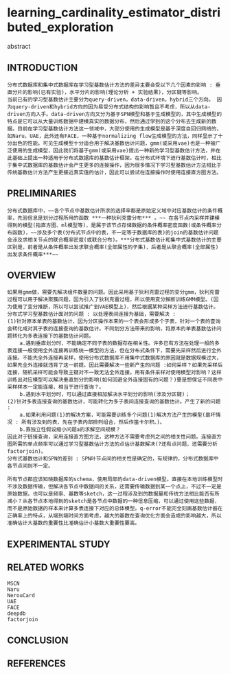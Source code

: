 # learning_cardinality_estimator_distributed_exploration  
abstract  
## INTRODUCTION  
    分布式数据库和集中式数据库在学习型基数估计方法的差异主要会受以下几个因素的影响 : 垂直分片的影响(已有实验)，水平分片的影响(理论分析 + 实验结果)，分区键等影响。  
    当前已有的学习型基数估计主要分为query-driven，data-driven，hybrid三个方向。 因为query-driven和hybrid方向的因为易受分布式结构的影响暂且不考虑，所以从data-driven方向入手。data-driven方向又分为基于SPN模型和基于生成模型的，其中生成模型的特点是它可以从大量训练数据中建模真实的数据分布，然后通过学到的这个分布去生成新的数据。目前在学习型基数估计方法这一领域中，大部分使用的生成模型是基于深度自回归网络的，如Naru，UAE，此外还有FACE，一种基于normalizing flow生成模型的方法，同样显示了十分出色的性能。可见生成模型十分适合用于解决基数估计问题，gmm(或采用vae)也是一种被广泛使用的生成模型，因此我们将基于gmm(或采用vae)提出一种新的学习型基数估计方法，并在此基础上提出一种适用于分布式数据库的基数估计框架。在分布式环境下进行基数估计时，相比于集中式数据库的基数估计会产生更多的连接操作，因为很多情况下学习型基数估计方法相比于传统基数估计方法产生更接近真实值的估计，因此可以尝试在连接操作时使用连接直方图方法。
## PRELIMINARIES  
    分布式数据库中，~~各个节点中基数估计所求的选择率都是原始定义域中对应基数估计的条件概率，先验信息是划分过程所用的函数 ***一种狄利克雷分布*** 。~~ 在各节点内采样并建模得到的模型(指直方图、ml模型等)，是属于该节点存储数据的条件概率密度函数(或条件概率分布函数)，~~涉及多个表(分布式节点中的表，不一定等于数据库的表)的join的基数估计问题会涉及求相关节点的联合概率密度(或联合分布)。***分布式基数估计和集中式基数估计的主要区别是，前者是从条件概率出发求联合概率(全部属性的子集)，后者是从联合概率(全部属性)出发求条件概率***~~  
## OVERVIEW  
    如果用gmm做，需要先解决组件数量的问题。因此采用基于狄利克雷过程的变分gmm，狄利克雷过程可以用于解决聚簇问题，因为引入了狄利克雷过程，所以使用变分推断训练GMM模型。(因为使用了变分推断，所以可以尝试推广到VAE模型上)，然后根据某种采样方法进行基数估计。  
    分布式学习型基数估计面对的问题 : 以处理表间连接为基础，需要解决 :  
    (1)针对原本单表的基数估计，因为分区操作本来的一个表会形成多个子表，针对一个表的查询会转化成对其子表的连接查询的基数估计。不同划分方法带来的影响，将原本的单表基数估计问题转化为多表连接下的基数估计问题。  
        a.遇到垂直划分时，不能确定不同子表的数据存在相关性。许多已有方法在处理一般的多表连接一般使用全外连接再训练统一模型的方法，但在分布式条件下，需要先采样然后进行全外连接。不能先全外连接再采样，使用分布式数据库不用集中式数据库的原因就是数据规模过大，如果先全外连接就违背了这一前提。因此需要解决一些新产生的问题 :如何采样？如果先采样后连接，随机采样可能会导致主键对不一致无法全外连接。用有条件采样对使用模型对影响？这样训练出对应模型可以解决垂直划分的影响(如何回避全外连接固有的问题？)要是想保证不同表中采样样本一定能连接，相当于进行查询？。  
        b.遇到水平划分时，可以通过直接相加解决水平划分的影响(涉及分区键)；  
    (2)针对多表连接查询的基数估计，可能转化为多子表间连接查询的基数估计。产生了新的问题 :  
        a.如果利用问题(1)的解决方案，可能需要训练多个问题(1)解决方法产生的模型(最坏情况 : 所有涉及到的表，先在子表内部排列组合，然后作笛卡尔积。)。  
        b.靠独立性假设缩小问题a的求解空间规模？  
    因此对于链接查询，采用连接直方图方法，这种方法不需要考虑列之间的相关性问题。连接直方图所需的单点频率可以通过学习型基数估计方法的点估计基数解决(?还有点问题，还需要分析factorjoin)。  
    分布式基数估计和SPN的差别 : SPN叶节点间的相关性是确定的，有规律的，分布式数据库中各节点间则不一定。 

    所有节点都应该知晓数据库的schema，使用局部的data-driven模型。直接在本地训练模型时不涉及数据传输，但解决各节点中数据间的关系，还需要传输数据到某一个点上，不过不一定是原始数据，也可以是频率、基数等sketch，这一过程涉及到的数据量和传统方法相比能否有所减小？从各节点本地得到的sketch是各节点中数据的一种信息压缩，可以通过使用这些数据，而不是原始数据的样本来计算多表连接下对应的总体模型。q-error不能完全刻画基数估计器在正确率上的特点，从端到端时间方面考虑，越大的基数在查询优化方面会造成的影响越大，所以准确估计大基数的重要性比准确估计小基数大重要性要高。  
## EXPERIMENTAL STUDY  
## RELATED WORKS  
    MSCN
    Naru
    NerouCard
    UAE
    FACE
    deepdb
    factorjoin
## CONCLUSION
## REFERENCES